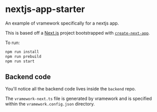 # nextjs-app-starter

An example of vramework specifically for a nextjs app.

This is based off a [Next.js](https://nextjs.org) project bootstrapped with [`create-next-app`](https://nextjs.org/docs/app/api-reference/cli/create-next-app).


To run:

```bash
npm run install
npm run prebuild
npm run start
```

## Backend code

You'll notice all the backend code lives inside the `backend` repo.

The `vramework-next.ts` file is generated by vramework and is specified within the `vramework.config.json` directory.